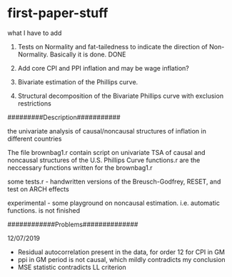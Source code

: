 # first-paper-stuff

what I have to add

1. Tests on Normality and fat-tailedness to indicate the direction of Non-Normality. Basically it is done. DONE

2. Add core CPI and PPI inflation and may be wage inflation?

3. Bivariate estimation of the Phillips curve.

4. Structural decomposition of the Bivariate Phillips curve with exclusion restrictions



#########Description###########

the univariate analysis of causal/noncausal structures of inflation in different countries

The file brownbag1.r contain script on univariate TSA of causal and noncausal structures of the U.S. Phillips Curve
functions.r are the neccessary functions written for the brownbag1.r

some tests.r - handwritten versions of the Breusch-Godfrey, RESET, and test on ARCH effects

experimental - some playground on noncausal estimation. i.e. automatic functions. is not finished

############Problems##############

12/07/2019
- Residual autocorrelation present in the data, for order 12 for CPI in GM
- ppi in GM period is not causal, which mildly contradicts my conclusion
- MSE statistic contradicts LL criterion



